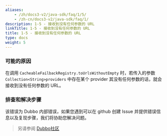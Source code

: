 ```yaml
---
aliases:
    - /zh/docs3-v2/java-sdk/faq/1/5/
    - /zh-cn/docs3-v2/java-sdk/faq/1/
description: 1-5 - 接收到没有任何参数的 URL
linkTitle: 1-5 - 接收到没有任何参数的 URL
title: 1-5 - 接收到没有任何参数的 URL
type: docs
weight: 5
---
```






### 可能的原因
在调用 `CacheableFailbackRegistry.toUrlsWithoutEmpty` 时，若传入的参数 `Collection<String>providers` 中存在某个 provider 其没有任何参数的话，就会接收到没有任何参数的 URL。
### 排查和解决步骤
该错误为 Dubbo 内部错误，如果您遇到可以在 github 创建 Issue 并提供错误信息以及复现步骤，我们将协助您解决问题。

> 另请参阅
[Dubbo社区](https://github.com/apache/dubbo)